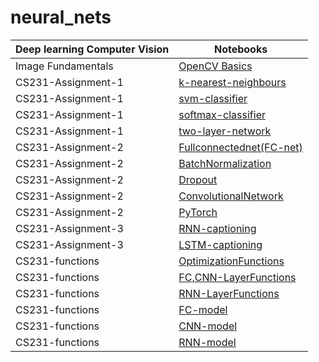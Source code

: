# neural_nets


| Deep learning Computer Vision | Notebooks   |
| -------------------- |-------------|
| Image Fundamentals | [OpenCV Basics](https://nbviewer.jupyter.org/github/NasreenAhmed/neural_nets/blob/main/image_fundamentals/openCV_basics.ipynb) | 
| CS231-Assignment-1 | [k-nearest-neighbours](https://nbviewer.jupyter.org/github/NasreenAhmed/neural_nets/blob/main/CS231/assignment_1/knn.ipynb) | 
| CS231-Assignment-1 | [svm-classifier](https://nbviewer.jupyter.org/github/NasreenAhmed/neural_nets/blob/main/CS231/assignment_1/svm.ipynb) | 
| CS231-Assignment-1 | [softmax-classifier](https://nbviewer.jupyter.org/github/NasreenAhmed/neural_nets/blob/main/CS231/assignment_1/softmax.ipynb) | 
| CS231-Assignment-1 | [two-layer-network](https://nbviewer.jupyter.org/github/NasreenAhmed/neural_nets/blob/main/CS231/assignment_1/two_layer_net.ipynb) |
| CS231-Assignment-2 | [Fullconnectednet(FC-net)](https://nbviewer.jupyter.org/github/NasreenAhmed/neural_nets/blob/main/CS231/assginment_2/FullyConnectedNets.ipynb)|
| CS231-Assignment-2 | [BatchNormalization](https://nbviewer.jupyter.org/github/NasreenAhmed/neural_nets/blob/main/CS231/assginment_2/BatchNormalization.ipynb)|
| CS231-Assignment-2 | [Dropout](https://nbviewer.jupyter.org/github/NasreenAhmed/neural_nets/blob/main/CS231/assginment_2/Dropout.ipynb)|
| CS231-Assignment-2 | [ConvolutionalNetwork](https://nbviewer.org/github/NasreenAhmed/neural_nets/blob/main/CS231/assginment_2/ConvolutionalNetworks.ipynb)|
| CS231-Assignment-2 | [PyTorch](https://nbviewer.org/github/NasreenAhmed/neural_nets/blob/main/CS231/assginment_2/PyTorch.ipynb)|
| CS231-Assignment-3 | [RNN-captioning](https://nbviewer.org/github/NasreenAhmed/neural_nets/blob/main/CS231/assignment_3/RNN_Captioning.ipynb)|
| CS231-Assignment-3 | [LSTM-captioning](https://nbviewer.org/github/NasreenAhmed/neural_nets/blob/main/CS231/assignment_3/LSTM_Captioning.ipynb)|
| CS231-functions | [OptimizationFunctions](https://github.com/NasreenAhmed/neural_nets/blob/main/CS231/classifier_code/optim.py)|
| CS231-functions | [FC,CNN-LayerFunctions](https://github.com/NasreenAhmed/neural_nets/blob/main/CS231/classifier_code/layers.py)|
| CS231-functions | [RNN-LayerFunctions](https://github.com/NasreenAhmed/neural_nets/blob/main/CS231/classifier_code/rnn_layers.py)|
| CS231-functions | [FC-model](https://github.com/NasreenAhmed/neural_nets/blob/main/CS231/classifier_code/fc_net.py)|
| CS231-functions | [CNN-model](https://github.com/NasreenAhmed/neural_nets/blob/main/CS231/classifier_code/cnn.py)|
| CS231-functions | [RNN-model](https://github.com/NasreenAhmed/neural_nets/blob/main/CS231/classifier_code/rnn.py)|



